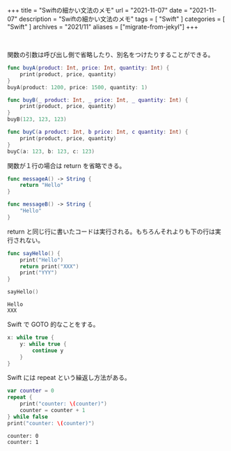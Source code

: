 +++
title =  "Swiftの細かい文法のメモ"
url = "2021-11-07"
date = "2021-11-07"
description = "Swiftの細かい文法のメモ"
tags = [
  "Swift"
]
categories = [
  "Swift"
]
archives = "2021/11"
aliases = ["migrate-from-jekyl"]
+++

<br>

関数の引数は呼び出し側で省略したり、別名をつけたりすることができる。

```swift
func buyA(product: Int, price: Int, quantity: Int) {
    print(product, price, quantity)
}
buyA(product: 1200, price: 1500, quantity: 1)

func buyB(_ product: Int, _ price: Int, _ quantity: Int) {
    print(product, price, quantity)
}
buyB(123, 123, 123)

func buyC(a product: Int, b price: Int, c quantity: Int) {
    print(product, price, quantity)
}
buyC(a: 123, b: 123, c: 123)
```


関数が１行の場合は return を省略できる。

```swift
func messageA() -> String {
    return "Hello"
}

func messageB() -> String {
    "Hello"
}
```


return と同じ行に書いたコードは実行される。もちろんそれよりも下の行は実行されない。

```swift
func sayHello() {
    print("Hello")
    return print("XXX")
    print("YYY")
}

sayHello()
```

```
Hello
XXX
```


Swift で GOTO 的なことをする。

```swift
x: while true {
    y: while true {
        continue y
    }
}
```


Swift には repeat という繰返し方法がある。

```swift
var counter = 0
repeat {
    print("counter: \(counter)")
    counter = counter + 1
} while false
print("counter: \(counter)")
```

```
counter: 0
counter: 1
```
